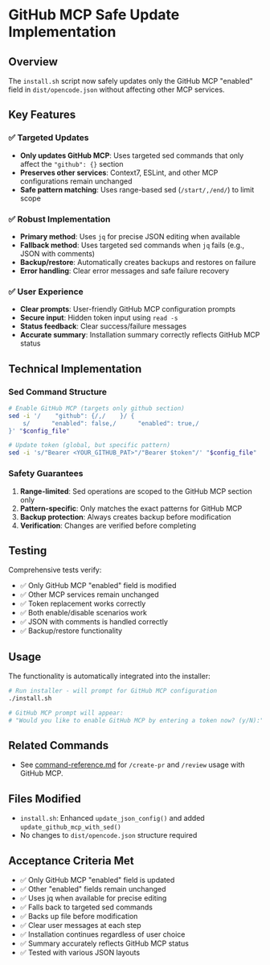 # GitHub MCP Safe Update Implementation

## Overview

The `install.sh` script now safely updates only the GitHub MCP "enabled" field in `dist/opencode.json` without affecting other MCP services.

## Key Features

### ✅ Targeted Updates
- **Only updates GitHub MCP**: Uses targeted sed commands that only affect the `"github": {}` section
- **Preserves other services**: Context7, ESLint, and other MCP configurations remain unchanged
- **Safe pattern matching**: Uses range-based sed (`/start/,/end/`) to limit scope

### ✅ Robust Implementation
- **Primary method**: Uses `jq` for precise JSON editing when available
- **Fallback method**: Uses targeted sed commands when `jq` fails (e.g., JSON with comments)
- **Backup/restore**: Automatically creates backups and restores on failure
- **Error handling**: Clear error messages and safe failure recovery

### ✅ User Experience
- **Clear prompts**: User-friendly GitHub MCP configuration prompts
- **Secure input**: Hidden token input using `read -s`
- **Status feedback**: Clear success/failure messages
- **Accurate summary**: Installation summary correctly reflects GitHub MCP status

## Technical Implementation

### Sed Command Structure
```bash
# Enable GitHub MCP (targets only github section)
sed -i '/    "github": {/,/    }/ {
    s/      "enabled": false,/      "enabled": true,/
}' "$config_file"

# Update token (global, but specific pattern)
sed -i 's/"Bearer <YOUR_GITHUB_PAT>"/"Bearer $token"/' "$config_file"
```

### Safety Guarantees
1. **Range-limited**: Sed operations are scoped to the GitHub MCP section only
2. **Pattern-specific**: Only matches the exact patterns for GitHub MCP
3. **Backup protection**: Always creates backup before modification
4. **Verification**: Changes are verified before completing

## Testing
Comprehensive tests verify:
- ✅ Only GitHub MCP "enabled" field is modified
- ✅ Other MCP services remain unchanged  
- ✅ Token replacement works correctly
- ✅ Both enable/disable scenarios work
- ✅ JSON with comments is handled correctly
- ✅ Backup/restore functionality

## Usage
The functionality is automatically integrated into the installer:

```bash
# Run installer - will prompt for GitHub MCP configuration
./install.sh

# GitHub MCP prompt will appear:
# "Would you like to enable GitHub MCP by entering a token now? (y/N):"
```

## Related Commands

- See [command-reference.md](./command-reference.md) for `/create-pr` and `/review` usage with GitHub MCP.

## Files Modified
- `install.sh`: Enhanced `update_json_config()` and added `update_github_mcp_with_sed()`
- No changes to `dist/opencode.json` structure required

## Acceptance Criteria Met
- ✅ Only GitHub MCP "enabled" field is updated
- ✅ Other "enabled" fields remain unchanged
- ✅ Uses jq when available for precise editing
- ✅ Falls back to targeted sed commands
- ✅ Backs up file before modification
- ✅ Clear user messages at each step
- ✅ Installation continues regardless of user choice
- ✅ Summary accurately reflects GitHub MCP status
- ✅ Tested with various JSON layouts